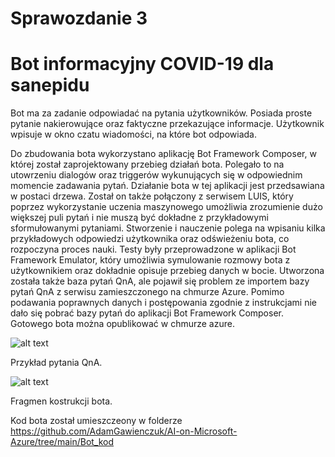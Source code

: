 # Sprawozdanie 3
# Bot informacyjny COVID-19 dla sanepidu

Bot ma za zadanie odpowiadać na pytania użytkowników. Posiada proste pytanie nakierowujące oraz faktyczne przekazujące informacje. Użytkownik wpisuje w okno czatu wiadomości, na które bot odpowiada.

Do zbudowania bota wykorzystano aplikację Bot Framework Composer, w której został zaprojektowany przebieg działań bota. Polegało to na utowrzeniu dialogów oraz triggerów wykunujących się w odpowiednim momencie zadawania pytań. Działanie bota w tej aplikacji jest przedsawiana w postaci drzewa. Został on także połączony z serwisem LUIS, który poprzez wykorzystanie uczenia maszynowego umożliwia zrozumienie dużo większej puli pytań i nie muszą być dokładne z przykładowymi sformułowanymi pytaniami. Stworzenie i nauczenie polega na wpisaniu kilka przykładowych odpowiedzi użytkownika oraz odświeżeniu bota, co rozpoczyna proces nauki. Testy były przeprowadzone w aplikacji Bot Framework Emulator, który umożliwia symulowanie rozmowy bota z użytkownikiem oraz dokładnie opisuje przebieg danych w bocie. Utworzona została także baza pytań QnA, ale pojawił się problem ze importem bazy pytań QnA z serwisu zamieszczonego na chmurze Azure. Pomimo podawania poprawnych danych i postępowania zgodnie z instrukcjami nie dało się pobrać bazy pytań do aplikacji Bot Framework Composer. Gotowego bota można opublikować w chmurze azure.

![alt text](https://user-images.githubusercontent.com/32729112/99470630-51652f00-2945-11eb-963b-9e52290dc1c3.png?raw=true)

Przykład pytania QnA.


![alt text](https://user-images.githubusercontent.com/32729112/99470647-59bd6a00-2945-11eb-83e9-ea06b070269c.png?raw=true)

Fragmen kostrukcji bota.


Kod bota został umieszczeony w folderze https://github.com/AdamGawienczuk/AI-on-Microsoft-Azure/tree/main/Bot_kod
